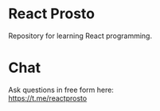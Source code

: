 # React Prosto

Repository for learning React programming.

# Chat

Ask questions in free form here:\
https://t.me/reactprosto
